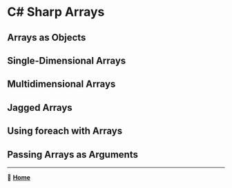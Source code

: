# C\# Sharp Arrays

## Arrays as Objects

## Single-Dimensional Arrays

## Multidimensional Arrays

## Jagged Arrays

## Using foreach with Arrays

## Passing Arrays as Arguments

_____

🏡 [**Home**](https://mistidinzy.github.io/ReadingNotes/)